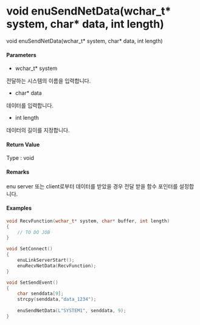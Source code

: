 # void enuSendNetData\(wchar\_t\* system, char\* data, int length\)

void enuSendNetData\(wchar\_t\* system, char\* data, int length\)

#### Parameters

* wchar\_t\* system

전달하는 시스템의 이름을 입력합니다.

* char\* data

데이터를 입력합니다.

* int length

데이터의 길이를 지정합니다.

#### Return Value

Type : void

#### Remarks

enu server 또는 client로부터 데이터를 받았을 경우 전달 받을 함수 포인터를 설정합니다.  

#### Examples

```cpp
void RecvFunction(wchar_t* system, char* buffer, int length)
{
    // TO DO JOB
}

void SetConnect()
{
    enuLinkServerStart();
    enuRecvNetData(RecvFunction);
}

void SetSendEvent()
{
    char senddata[9];
    strcpy(senddata,"data_1234");
    
    enuSendNetData(L"SYSTEM1", senddata, 9);
}
```



